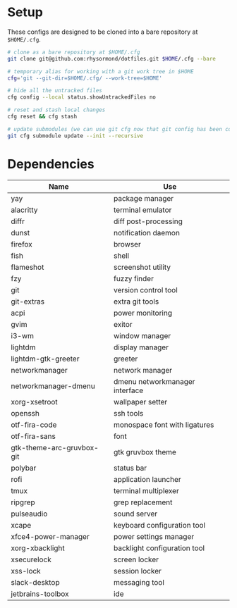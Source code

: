# Setup

These configs are designed to be cloned into a bare repository at `$HOME/.cfg`.

```bash
# clone as a bare repository at $HOME/.cfg
git clone git@github.com:rhysormond/dotfiles.git $HOME/.cfg --bare

# temporary alias for working with a git work tree in $HOME
cfg='git --git-dir=$HOME/.cfg/ --work-tree=$HOME'

# hide all the untracked files
cfg config --local status.showUntrackedFiles no

# reset and stash local changes
cfg reset && cfg stash

# update submodules (we can use git cfg now that git config has been copied)
git cfg submodule update --init --recursive
```

# Dependencies

| Name                      | Use                            |
| ------------------------- | ------------------------------ |
| yay                       | package manager                |
| alacritty                 | terminal emulator              |
| diffr                     | diff post-processing           |
| dunst                     | notification daemon            |
| firefox                   | browser                        |
| fish                      | shell                          |
| flameshot                 | screenshot utility             |
| fzy                       | fuzzy finder                   |
| git                       | version control tool           |
| git-extras                | extra git tools                |
| acpi                      | power monitoring               |
| gvim                      | exitor                         |
| i3-wm                     | window manager                 |
| lightdm                   | display manager                |
| lightdm-gtk-greeter       | greeter                        |
| networkmanager            | network manager                |
| networkmanager-dmenu      | dmenu networkmanager interface |
| xorg-xsetroot             | wallpaper setter               |
| openssh                   | ssh tools                      |
| otf-fira-code             | monospace font with ligatures  |
| otf-fira-sans             | font                           |
| gtk-theme-arc-gruvbox-git | gtk gruvbox theme              |
| polybar                   | status bar                     |
| rofi                      | application launcher           |
| tmux                      | terminal multiplexer           |
| ripgrep                   | grep replacement               |
| pulseaudio                | sound server                   |
| xcape                     | keyboard configuration tool    |
| xfce4-power-manager       | power settings manager         |
| xorg-xbacklight           | backlight configuration tool   |
| xsecurelock               | screen locker                  |
| xss-lock                  | session locker                 |
| slack-desktop             | messaging tool                 |
| jetbrains-toolbox         | ide                            |

